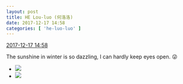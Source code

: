 ```yaml
---
layout: post
title: HE Lou-luo (何洛洛)
date: 2017-12-17 14:58
categories: [ 'he-luo-luo' ]
---
```


<div class="weibo-info">
  <a href="https://weibo.com/6117570574/FA4bYrbVq">2017-12-17 14:58</a>
</div>

The sunshine in winter is so dazzling, I can hardly keep eyes open. :stuck_out_tongue_winking_eye:

<!-- more -->

<ul class="weibo-pic-list-1">
  <li class="weibo-pic">
    <a href="https://wx2.sinaimg.cn/mw690/006G0Hz8ly1fmjrvgcq43j31491zkhdt.jpg"><img src="//wx2.sinaimg.cn/thumb150/006G0Hz8ly1fmjrvgcq43j31491zkhdt.jpg" /></a>
  </li>
  <li class="weibo-pic">
    <a href="https://wx2.sinaimg.cn/mw690/006G0Hz8ly1fmjrveneg6j31491zkb2a.jpg"><img src="//wx2.sinaimg.cn/thumb150/006G0Hz8ly1fmjrveneg6j31491zkb2a.jpg" /></a>
  </li>
</ul>
